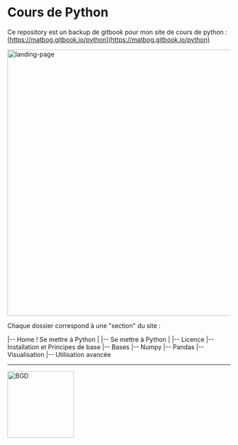 # Cours de Python 


Ce repository est un backup de gitbook pour mon site de cours de python : [https://matbog.gitbook.io/python](https://matbog.gitbook.io/python)

<img width="600"  alt="landing-page" src="https://github.com/user-attachments/assets/fe018210-0b30-499b-b7f3-fab0668a0612" />


Chaque dossier correspond à une "section" du site : 

|-- Home ! Se mettre à Python
|   |-- Se mettre à Python
|   |-- Licence
|-- Installation et Principes de base
|-- Bases
|-- Numpy
|-- Pandas
|-- Visualisation
|-- Utilisation avancée
   
---
<img width="150" alt="BGD" src="https://github.com/user-attachments/assets/3ae0cb08-62dd-4a47-bf66-932e3bc251c3" />
